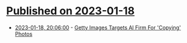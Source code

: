 # [Published on 2023-01-18](index.md)

* [2023-01-18, 20:06:00](https://soylentnews.org/article.pl?sid=23/01/17/1547233&from=rss) - [Getty Images Targets AI Firm For 'Copying' Photos](https://soylentnews.org/article.pl?sid=23/01/17/1547233&from=rss)
